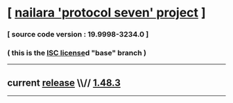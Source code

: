 
# [ [nailara 'protocol seven' project](http://src.nailara.net/) ]

### [ source code version : 19.9998-3234.0 ]

### ( this is the [ISC license](license)d "base" branch )
---
## current [release](https://github.com/anotherlink/nailara/releases) \\\\// [1.48.3](https://github.com/anotherlink/nailara/releases/tag/1.48.3)
---
